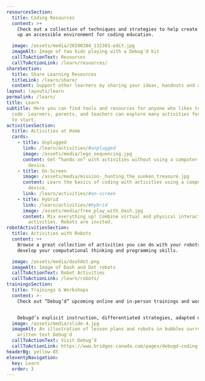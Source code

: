 ```yaml
---
resourcesSection:
  title: Coding Resources
  content: >+
    Check out a collection of techniques and strategies to help create and set
    up an accessible environment for coding education.

  image: /assets/media/20200304_132303-edit.jpg
  imageAlt: Image of two kids playing with a Debug'd kit
  callToActionText: Resources
  callToActionLink: /learn/resources/
shareSection:
  title: Share Learning Resources
  titleLink: /learn/share/
  content: Support other learners by sharing your ideas, handouts and activities.
layout: layouts/learn
permalink: /learn/
title: Learn
subtitle: Here you can find tools and resources for anyone who likes to learn to
  code. Learners, parents, and teachers can explore many activities for a place
  to start.
activitiesSection:
  title: Activities at Home
  cards:
    - title: Unplugged
      link: /learn/activities/#unplugged
      image: /assets/media/lego_sequencing.jpg
      content: Get “hands-on” with activities without using a computer or digital
        device.
    - title: On-Screen
      image: /assets/media/mission-_hunting_the_sunken_treasure.jpg
      content: Learn the basics of coding with activities using a computer or digital
        device.
      link: /learn/activities/#on-screen
    - title: Hybrid
      link: /learn/activities/#hybrid
      image: /assets/media/free_play_with_dash.jpg
      content: Mix everything up! Combine virtual and physical interactions in the
        activities. Robots are invited.
robotActivitiesSection:
  title: Activities with Robots
  content: >+
    Browse a great collection of activities you can do with your robots to
    develop your computational thinking and programming skills.

  image: /assets/media/dashdot.png
  imageAlt: Image of Dash and Dot robots
  callToActionText: Robot Activities
  callToActionLink: /learn/robots/
trainingsSection:
  title: Trainings & Workshops
  content: >-
    Check out “Debug’d” upcoming online and in-person trainings and workshops.


    Debugd’s explicit instruction, differentiated strategies, adapted electronic and ready-to-print materials deliver meaningful participation in classroom coding regardless of challenges.
  image: /assets/media/slide-4.jpg
  imageAlt: An illustration of lesson plans and robots in bubbles surrounded by
    written text Debug'd
  callToActionText: Visit Debug’d
  callToActionLink: https://www.bridges-canada.com/pages/debugd-coding-curriculum
headerBg: yellow-85
eleventyNavigation:
  key: Learn
  order: 3
---
```

